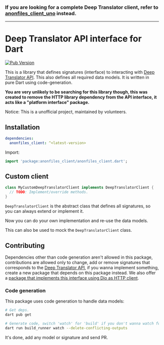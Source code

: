 ### If you are looking for a complete Deep Translator client, refer to [anonfiles_client_uno](https://pub.dev/packages/anonfiles_client_uno) instead.

---

# Deep Translator API interface for Dart

[![Pub Version](https://img.shields.io/pub/v/anonfiles_client)](https://pub.dev/packages/anonfiles_client)

This is a library that defines signatures (interface) to interacting with [Deep Translator API](https://deep-translator-api.azurewebsites.net/docs). This also defines all required data models. It is written in pure Dart using code-generation.

**You are very unlikely to be searching for this library though, this was created to remove the HTTP library dependency from the API interface, it acts like a "platform interface" package.**

Notice: This is a unofficial project, maintained by volunteers.

## Installation

```yaml
dependencies:
  anonfiles_client: ^<latest-version>
```

Import:

```dart
import 'package:anonfiles_client/anonfiles_client.dart';
```

## Custom client

```dart
class MyCustomDeepTranslatorClient implements DeepTranslatorClient {
  // TODO: Implement/override methods.
}
```

`DeepTranslatorClient` is the abstract class that defines all signatures, so you can always extend or implement it.

Now you can do your own implementation and re-use the data models.

This can also be used to mock the `DeepTranslatorClient` class.

## Contributing

Dependencies other than code generation aren't allowed in this package, contributions are allowed only to change, add or remove signatures that corresponds to the [Deep Translator API](https://deep-translator-api.azurewebsites.net/docs), if you wanna implement something, create a new package that depends on this package instead. We also offer a [package that implements this interface using Dio as HTTP client](https://github.com/alexrintt/deept.dart/tree/master/packages/anonfiles_client_uno).

### Code generation

This package uses code generation to handle data models:

```bash
# Get deps.
dart pub get

# Generate code, switch 'watch' for 'build' if you don't wanna watch for file changes.
dart run build_runner watch --delete-conflicting-outputs
```

It's done, add any model or signature and send PR.
